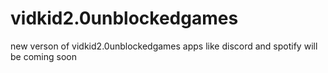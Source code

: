 # vidkid2.0unblockedgames
new verson of vidkid2.0unblockedgames
apps like discord and spotify will be coming soon

